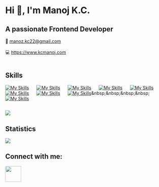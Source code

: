 # Hi 👋, I'm Manoj K.C.

## A passionate Frontend Developer

📩 manoz.kc22@gmail.com
<br/>
<br/>
💻 https://www.kcmanoj.com
<br/>
<br/>

## Skills


[![My Skills](https://skillicons.dev/icons?i=js)](https://developer.mozilla.org/en-US/docs/Web/JavaScript)&nbsp;&nbsp;&nbsp;&nbsp;&nbsp;
[![My Skills](https://skillicons.dev/icons?i=ts)](https://www.typescriptlang.org)&nbsp;&nbsp;&nbsp;&nbsp;&nbsp;
[![My Skills](https://skillicons.dev/icons?i=react)](https://reactjs.org)&nbsp;&nbsp;&nbsp;&nbsp;&nbsp;
[![My Skills](https://skillicons.dev/icons?i=html)](https://www.w3.org/html)&nbsp;&nbsp;&nbsp;&nbsp;&nbsp;
[![My Skills](https://skillicons.dev/icons?i=css)](https://www.w3schools.com/css)&nbsp;&nbsp;&nbsp;&nbsp;&nbsp;
[![My Skills](https://skillicons.dev/icons?i=tailwind)](https://tailwindcss.com)&nbsp;&nbsp;&nbsp;&nbsp;&nbsp;
[![My Skills](https://skillicons.dev/icons?i=jest)](https://jestjs.io)&nbsp;&nbsp;&nbsp;&nbsp;&nbsp;
[![My Skills](https://skillicons.dev/icons?i=sqlite)]([https://skillicons.dev](https://www.sqlite.org))&nbsp;&nbsp;&nbsp;&nbsp;&nbsp;
[![My Skills](https://skillicons.dev/icons?i=git)](https://git-scm.com)


## 

<a href="https://github.com/kcmanoz/kcmanoz">
  <img align="center" src="https://github-readme-stats.vercel.app/api/top-langs/?username=kcmanoz&hide=java&langs_count=6&title_color=ffffff&text_color=c9cacc&icon_color=2bbc8a&bg_color=1d1f21" />
</a>

## Statistics

<img src="https://github-readme-streak-stats.herokuapp.com/?user=kcmanoz"/>

## Connect with me:

<a href="https://linkedin.com/in/kc-manoj" target="blank"><img height="50" src="https://www.vectorlogo.zone/logos/linkedin/linkedin-ar21.svg" /></a>

